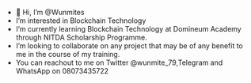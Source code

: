 - 👋 Hi, I’m @Wunmites
-    I’m interested in Blockchain Technology
-    I’m currently learning Blockchain Technology at Domineum Academy through NITDA Scholarship Programme.
-    I’m looking to collaborate on any project that may be of any benefit to me in the course of my training.
-    You can reachout to me on Twitter @wunmite_79,Telegram and WhatsApp on 08073435722
